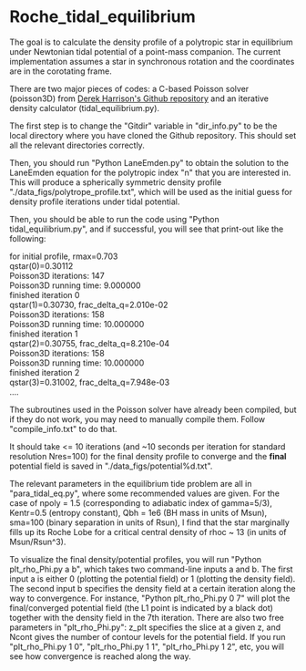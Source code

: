 # Roche_tidal_equilibrium
The goal is to calculate the density profile of a polytropic star in equilibrium under Newtonian tidal potential of a point-mass companion. The current implementation assumes a star in synchronous rotation and the coordinates are in the corotating frame.

There are two major pieces of codes: a C-based Poisson solver (poisson3D) from [Derek Harrison's Github repository](https://github.com/derekharrison/poisson3D-flex.git) and an iterative density calculator (tidal_equilibrium.py).

The first step is to change the "Gitdir" variable in "dir_info.py" to be the local directory where you have cloned the Github repository. This should set all the relevant directories correctly.

Then, you should run "Python LaneEmden.py" to obtain the solution to the LaneEmden equation for the polytropic index "n" that you are interested in. This will produce a spherically symmetric density profile "./data_figs/polytrope_profile.txt", which will be used as the initial guess for density profile iterations under tidal potential.

Then, you should be able to run the code using "Python tidal_equilibrium.py", and if successful, you will see that print-out like the following:

for initial profile, rmax=0.703<br>
qstar(0)=0.30112<br>
Poisson3D iterations: 147<br>
Poisson3D running time: 9.000000<br>
finished iteration 0<br>
qstar(1)=0.30730, frac_delta_q=2.010e-02<br>
Poisson3D iterations: 158<br>
Poisson3D running time: 10.000000<br>
finished iteration 1<br>
qstar(2)=0.30755, frac_delta_q=8.210e-04<br>
Poisson3D iterations: 158<br>
Poisson3D running time: 10.000000<br>
finished iteration 2<br>
qstar(3)=0.31002, frac_delta_q=7.948e-03<br>
....

The subroutines used in the Poisson solver have already been compiled, but if they do not work, you may need to manually compile them. Follow "compile_info.txt" to do that.

It should take <= 10 iterations (and ~10 seconds per iteration for standard resolution Nres=100) for the final density profile to converge and the **final** potential field is saved in "./data_figs/potential%d.txt".

The relevant parameters in the equilibrium tide problem are all in "para_tidal_eq.py", where some recommended values are given. For the case of npoly = 1.5 (corresponding to adiabatic index of gamma=5/3), Kentr=0.5 (entropy constant), Qbh = 1e6 (BH mass in units of Msun), sma=100 (binary separation in units of Rsun), I find that the star marginally fills up its Roche Lobe for a critical central density of rhoc ~ 13 (in units of Msun/Rsun^3).

To visualize the final density/potential profiles, you will run "Python plt_rho_Phi.py a b", which takes two command-line inputs a and b. The first input a is either 0 (plotting the potential field) or 1 (plotting the density field). The second input b specifies the density field at a certain iteration along the way to convergence. For instance, "Python plt_rho_Phi.py 0 7" will plot the final/converged potential field (the L1 point is indicated by a black dot) together with the density field in the 7th iteration. There are also two free parameters in "plt_rho_Phi.py": z_plt specifies the slice at a given z, and Ncont gives the number of contour levels for the potential field. If you run "plt_rho_Phi.py 1 0", "plt_rho_Phi.py 1 1", "plt_rho_Phi.py 1 2", etc, you will see how convergence is reached along the way.
